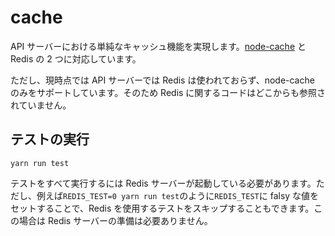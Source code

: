 # cache

API サーバーにおける単純なキャッシュ機能を実現します。[node-cache](https://www.npmjs.com/package/node-cache) と Redis の 2 つに対応しています。

ただし、現時点では API サーバーでは Redis は使われておらず、node-cache のみをサポートしています。そのため Redis に関するコードはどこからも参照されていません。

## テストの実行

`yarn run test`

テストをすべて実行するには Redis サーバーが起動している必要があります。ただし、例えば`REDIS_TEST=0 yarn run test`のように`REDIS_TEST`に falsy な値をセットすることで、Redis を使用するテストをスキップすることもできます。この場合は Redis サーバーの準備は必要ありません。
